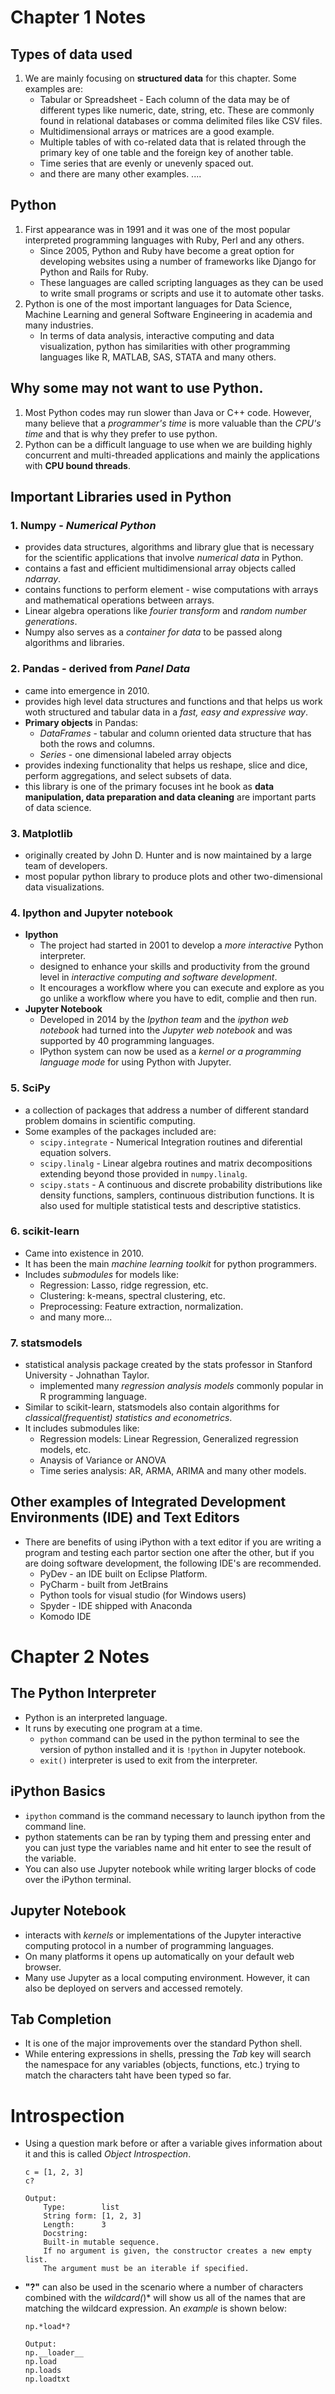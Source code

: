 # Chapter 1 Notes

## Types of data used
1. We are mainly focusing on **structured data** for this chapter. Some examples are:
    - Tabular or Spreadsheet - Each column of the data may be of different types like
      numeric, date, string, etc. These are commonly found in relational databases or comma
      delimited files like CSV files.
    - Multidimensional arrays or matrices are a good example.
    - Multiple tables of with co-related data that is related through the primary key of one 
      table and the foreign key of another table.
    - Time series that are evenly or unevenly spaced out.
    - and there are many other examples.
    ....
 
## Python
1. First appearance was in 1991 and it was one of the most popular interpreted programming languages with Ruby, Perl and any others.
    - Since 2005, Python and Ruby have become a great option for developing websites using a number of 
      frameworks like Django for Python and Rails for Ruby.
    - These languages are called scripting languages as they can be used to write small programs or      scripts and use it to automate other tasks. 
2. Python is one of the most important languages for Data Science, Machine Learning and general Software Engineering in academia and many industries.
    - In terms of data analysis, interactive computing and data visualization, python has similarities with other programming languages like R, MATLAB, SAS, STATA and many others. 

## Why some may not want to use Python.
1. Most Python codes may run slower than Java or C++ code. However, many believe that a *programmer's time* is more valuable than the *CPU's time* and that is why they prefer to use python.
2. Python can be a difficult language to use when we are building highly concurrent and multi-threaded applications and mainly the applications with **CPU bound threads**.

## Important Libraries used in Python 
### 1. **Numpy** - *Numerical Python*
- provides data structures, algorithms and library glue that is necessary for the scientific applications that involve *numerical data* in Python.
- contains a fast and efficient multidimensional array objects called *ndarray*.
- contains functions to perform element - wise computations with arrays and mathematical operations between arrays.
- Linear algebra operations like *fourier transform* and *random number generations*.
- Numpy also serves as a *container for data* to be passed along algorithms and libraries.
### 2. **Pandas** - derived from *Panel Data*
- came into emergence in 2010.
- provides high level data structures and functions and that helps us work woth structured and tabular data in a *fast, easy and expressive way*.
- **Primary objects** in Pandas:
    - *DataFrames* - tabular and column oriented data structure that has both the rows and columns.
    - *Series* - one dimensional labeled array objects
- provides indexing functionality that helps us reshape, slice and dice, perform aggregations, and select subsets of data.
- this library is one of the primary focuses int he book as **data manipulation, data preparation and data cleaning** are important parts of data science.
### 3. **Matplotlib** 
- originally created by John D. Hunter and is now maintained by a large team of developers.
- most popular python library to produce plots and other two-dimensional data visualizations.
### 4. Ipython and Jupyter notebook 
- **Ipython**
    - The project had started in 2001 to develop a *more interactive* Python interpreter. 
    - designed to enhance your skills and productivity from the ground level in *interactive computing and software development*.
    - It encourages a workflow where you can execute and explore as you go unlike a workflow where you have to edit, complie and then run. 
- **Jupyter Notebook**
    - Developed in 2014 by the *Ipython team* and the *ipython web notebook* had turned into the *Jupyter web notebook* and was supported by 40 programming languages. 
    - IPython system can now be used as a *kernel or a programming language mode* for using Python with Jupyter.
### 5. **SciPy**
- a collection of packages that address a number of different standard problem domains in scientific computing.
- Some examples of the packages included are: 
    - `scipy.integrate` - Numerical Integration routines and diferential equation solvers.
    - `scipy.linalg` - Linear algebra routines and matrix decompositions extending beyond those provided
in `numpy.linalg`.
    - `scipy.stats` - A continuous and discrete probability distributions like density functions,
samplers, continuous distribution functions. It is also used for multiple statistical tests and descriptive statistics.
### 6. **scikit-learn**
- Came into existence in 2010.
- It has been the main *machine learning toolkit* for python programmers.
- Includes *submodules* for models like:
    - Regression: Lasso, ridge regression, etc.
    - Clustering: k-means, spectral clustering, etc.
    - Preprocessing: Feature extraction, normalization.
    - and many more...
### 7. **statsmodels**
- statistical analysis package created by the stats professor in Stanford University - Johnathan Taylor.
    - implemented many *regression analysis models* commonly popular in R programming language. 
- Similar to scikit-learn, statsmodels also contain algorithms for *classical(frequentist) statistics and econometrics*.
- It includes submodules like: 
    - Regression models: Linear Regression, Generalized regression models, etc.
    - Anaysis of Variance or ANOVA
    - Time series analysis: AR, ARMA, ARIMA and many other models.
 
## Other examples of Integrated Development Environments (IDE) and Text Editors
- There are benefits of using iPython with a text editor if you are writing a program and testing each partor section one after the other, but if you are doing software development, the following IDE's are recommended.
    - PyDev - an IDE built on Eclipse Platform.
    - PyCharm - built from JetBrains
    - Python tools for visual studio (for Windows users)
    - Spyder - IDE shipped with Anaconda
    - Komodo IDE
  
# Chapter 2 Notes
  
## The Python Interpreter
- Python is an interpreted language. 
- It runs by executing one program at a time. 
    - `python` command can be used in the python terminal to see the version of python installed and it is `!python` in Jupyter notebook. 
    - `exit()` interpreter is used to exit from the interpreter.
    
## iPython Basics
- `ipython` command is the command necessary to launch ipython from the command line. 
- python statements can be ran by typing them and pressing enter and you can just type the variables name and hit enter to see the result of the variable.
- You can also use Jupyter notebook while writing larger blocks of code over the iPython terminal.

## Jupyter Notebook
- interacts with *kernels* or implementations of the Jupyter interactive computing protocol in a number of programming languages.
- On many platforms it opens up automatically on your default web browser. 
- Many use Jupyter as a local computing environment. However, it can also be deployed on servers and accessed remotely.

## Tab Completion
- It is one of the major improvements over the standard Python shell.
- While entering expressions in shells, pressing the *Tab* key will search the namespace for any variables (objects, functions, etc.) trying to match the characters taht have been typed so far.

# Introspection
- Using a question mark before or after a variable gives information about it and this is called *Object Introspection*.
    ```
    c = [1, 2, 3]
    c?

    Output: 
        Type:        list
        String form: [1, 2, 3]
        Length:      3
        Docstring:  
        Built-in mutable sequence.
        If no argument is given, the constructor creates a new empty list.
        The argument must be an iterable if specified.
    ```
 - **"?"** can also be used in the scenario where a number of characters combined with the *wildcard(*)* will show us all of the names that are matching the wildcard expression. An *example* is shown below:
    ```
    np.*load*?
    
    Output: 
    np.__loader__
    np.load
    np.loads
    np.loadtxt  
    ```
